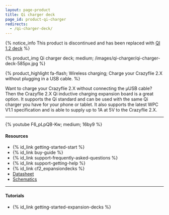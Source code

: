 ```yaml
---
layout: page-product
title: Qi charger deck
page_id: product-qi-charger
redirects:
  - /qi-charger-deck/
---
```


{% notice_info This product is discontinued and has been replaced with <a href="/products/qi-1_2-charger-deck/">QI 1.2 deck</a> %}

{% product_img Qi charger deck; medium;
/images/qi-charger/qi-charger-deck-585px.jpg
%}

{% product_highlight
fa-flash;
Wireless charging;
Charge your Crazyflie 2.X without plugging in a USB cable.
%}

Want to charge your Crazyflie 2.X without connecting the &mu;USB cable?
Then the Crazyflie 2.X Qi inductive charging expansion board is a great
option. It supports the Qi standard and can be used with the same Qi
charger you have for your phone or tablet. It also supports the latest
WPC V1.1 specification and is able to supply up to 1A at 5V to the
Crazyflie 2.X.

---

{% youtube F6_pLpQB-Kw; medium; 16by9 %}

#### Resources

- {% id_link getting-started-start %}
- {% id_link buy-guide %}
- {% id_link support-frequently-asked-questions %}
- {% id_link support-getting-help %}
- {% id_link cf2_expansiondecks %}
- [Datasheet](/documentation/hardware/qi_deck/qi_deck-datasheet.pdf)
- [Schematics](/documentation/hardware/qi_deck/qi_revb1.pdf)

---

#### Tutorials

- {% id_link getting-started-expansion-decks %}
